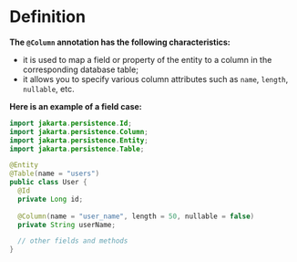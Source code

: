 # Definition
**The `@Column` annotation has the following characteristics:**
- it is used to map a field or property
  of the entity to a column in the corresponding database
  table;
- it allows you to specify various column attributes
  such as `name`, `length`, `nullable`, etc.

**Here is an example of a field case:**
```java
import jakarta.persistence.Id;
import jakarta.persistence.Column;
import jakarta.persistence.Entity;
import jakarta.persistence.Table;

@Entity
@Table(name = "users")
public class User {
  @Id
  private Long id;  
    
  @Column(name = "user_name", length = 50, nullable = false)
  private String userName;

  // other fields and methods
}
```